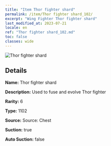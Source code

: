 ```yaml
---
title: "Item Thor fighter shard"
permalink: /item/Thor fighter shard_102/
excerpt: "Wing Fighter Thor fighter shard"
last_modified_at: 2023-07-21
locale: en
ref: "Thor fighter shard_102.md"
toc: false
classes: wide
---
```



 ![Thor fighter shard](/images/item/Thor_fighter_shard_p.png)



## Details

 **Name:** Thor fighter shard 

 **Description:** Used to fuse and evolve Thor fighter

 **Rarity:** 6 

 **Type:** 1102 

 **Source:** Source: Chest 

 **Suction:** true 

 **Auto Suction:** false 



